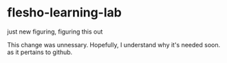 # flesho-learning-lab
just new figuring, figuring this out

This change was unnessary. Hopefully, I understand why it's needed soon. as it pertains to github.
